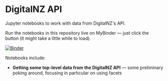 # DigitalNZ API

Jupyter notebooks to work with data from DigitalNZ's API.

Run the notebooks in this repository live on MyBinder — just click the button (it might take a little while to load).

[![Binder](https://mybinder.org/badge.svg)](https://mybinder.org/v2/gh/GLAM-Workbench/digitalnz/master)

Notebooks include:

* **Getting some top-level data from the DigitalNZ API** — some preliminary poking around, focusing in particular on using facets
